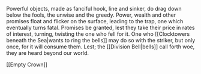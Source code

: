 Powerful objects, made as fanciful hook, line and sinker, do drag down below the fools, the unwise and the greedy. Power, wealth and other promises float and flicker on the surface, leading to the trap, one which eventually turns fatal.
Promises be granted, lest they take their price in rates of interest, turning, twisting the one who fell for it.
One who [[Clocktowers beneath the Sea|wants to ring the bells]] may do so with the striker, but only once, for it will consume them. Lest; the [[Division Bell|bells]] call forth woe, they are heard beyond our world. 

[[Empty Crown]] 